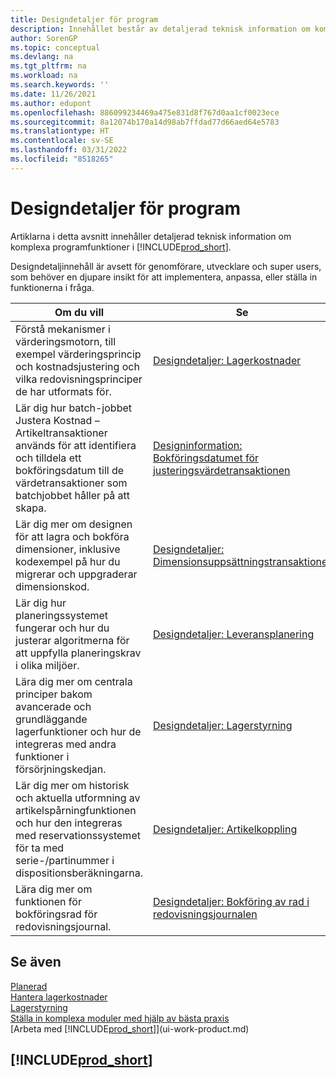 ```yaml
---
title: Designdetaljer för program
description: Innehållet består av detaljerad teknisk information om komplexa programfunktioner i Business Central.
author: SorenGP
ms.topic: conceptual
ms.devlang: na
ms.tgt_pltfrm: na
ms.workload: na
ms.search.keywords: ''
ms.date: 11/26/2021
ms.author: edupont
ms.openlocfilehash: 886099234469a475e831d8f767d0aa1cf0023ece
ms.sourcegitcommit: 8a12074b170a14d98ab7ffdad77d66aed64e5783
ms.translationtype: HT
ms.contentlocale: sv-SE
ms.lasthandoff: 03/31/2022
ms.locfileid: "8518265"
---
```

# <a name="application-design-details"></a>Designdetaljer för program

Artiklarna i detta avsnitt innehåller detaljerad teknisk information om komplexa programfunktioner i [!INCLUDE[prod_short](includes/prod_short.md)].  

Designdetaljinnehåll är avsett för genomförare, utvecklare och super users, som behöver en djupare insikt för att implementera, anpassa, eller ställa in funktionerna i fråga.  

|**Om du vill**|**Se**|  
|------------|-------------|  
|Förstå mekanismer i värderingsmotorn, till exempel värderingsprincip och kostnadsjustering och vilka redovisningsprinciper de har utformats för.|[Designdetaljer: Lagerkostnader](design-details-inventory-costing.md)|  
|Lär dig hur batch-jobbet Justera Kostnad – Artikeltransaktioner används för att identifiera och tilldela ett bokföringsdatum till de värdetransaktioner som batchjobbet håller på att skapa.|[Designinformation: Bokföringsdatumet för justeringsvärdetransaktionen](design-details-inventory-adjustment-value-entry-posting-date.md)|
|Lär dig mer om designen för att lagra och bokföra dimensioner, inklusive kodexempel på hur du migrerar och uppgraderar dimensionskod.|[Designdetaljer: Dimensionsuppsättningstransaktioner](design-details-dimension-set-entries-overview.md)|
|Lär dig hur planeringssystemet fungerar och hur du justerar algoritmerna för att uppfylla planeringskrav i olika miljöer.|[Designdetaljer: Leveransplanering](design-details-supply-planning.md)|  
|Lära dig mer om centrala principer bakom avancerade och grundläggande lagerfunktioner och hur de integreras med andra funktioner i försörjningskedjan.|[Designdetaljer: Lagerstyrning](design-details-warehouse-management.md)|  
|Lär dig mer om historisk och aktuella utformning av artikelspårningfunktionen och hur den integreras med reservationssystemet för ta med serie-/partinummer i dispositionsberäkningarna.|[Designdetaljer: Artikelkoppling](design-details-item-tracking.md)|  
|Lära dig mer om funktionen för bokföringsrad för redovisningsjournal.|[Designdetaljer: Bokföring av rad i redovisningsjournalen](design-details-general-journal-post-line.md)|

## <a name="see-also"></a>Se även

[Planerad](production-planning.md)  
[Hantera lagerkostnader](finance-manage-inventory-costs.md)  
[Lagerstyrning](warehouse-manage-warehouse.md)  
[Ställa in komplexa moduler med hjälp av bästa praxis](set-up-complex-application-areas-using-best-practices.md)  
[Arbeta med [!INCLUDE[prod_short](includes/prod_short.md)]](ui-work-product.md)  

## [!INCLUDE[prod_short](includes/free_trial_md.md)]  
